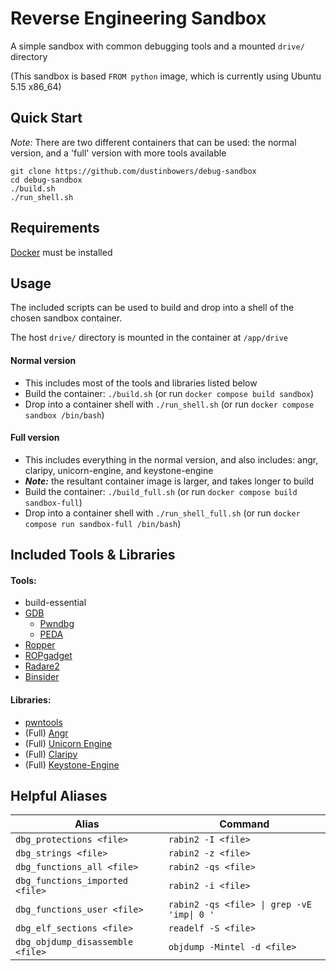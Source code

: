 # Reverse Engineering Sandbox

A simple sandbox with common debugging tools and a mounted `drive/` directory  

(This sandbox is based `FROM python` image, which is currently using Ubuntu 5.15 x86_64)

## Quick Start

*Note:* There are two different containers that can be used: the normal version, and a 'full' version with more tools available

```
git clone https://github.com/dustinbowers/debug-sandbox
cd debug-sandbox
./build.sh
./run_shell.sh
```
## Requirements

[Docker](https://www.docker.com/) must be installed

## Usage

The included scripts can be used to build and drop into a shell of the chosen sandbox container.  

The host `drive/` directory is mounted in the container at `/app/drive`

#### Normal version  
- This includes most of the tools and libraries listed below
- Build the container: `./build.sh` (or run `docker compose build sandbox`)
- Drop into a container shell with `./run_shell.sh` (or run `docker compose sandbox /bin/bash`)

#### Full version  
- This includes everything in the normal version, and also includes: angr, claripy, unicorn-engine, and keystone-engine
- ***Note:*** the resultant container image is larger, and takes longer to build
- Build the container: `./build_full.sh` (or run `docker compose build sandbox-full`)
- Drop into a container shell with `./run_shell_full.sh` (or run `docker compose run sandbox-full /bin/bash`)

## Included Tools & Libraries

#### Tools:
- build-essential
- [GDB](https://sourceware.org/gdb/)
  - [Pwndbg](https://github.com/pwndbg/pwndbg)
  - [PEDA](https://github.com/longld/peda)
- [Ropper](https://github.com/sashs/Ropper)
- [ROPgadget](https://github.com/JonathanSalwan/ROPgadget)
- [Radare2](https://github.com/radareorg/radare2)
- [Binsider](https://github.com/orhun/binsider)

#### Libraries:
- [pwntools](https://docs.pwntools.com/en/stable/)
- (Full) [Angr](https://angr.io/)
- (Full) [Unicorn Engine](https://github.com/unicorn-engine/unicorn)
- (Full) [Claripy](https://github.com/angr/claripy)
- (Full) [Keystone-Engine](https://www.keystone-engine.org/)

## Helpful Aliases

| Alias                        | Command                                                    |
|------------------------------|------------------------------------------------------------|
| `dbg_protections <file>`      | `rabin2 -I <file>`                                         |
| `dbg_strings <file>`          | `rabin2 -z <file>`                                         |
| `dbg_functions_all <file>`    | `rabin2 -qs <file>`                                        |
| `dbg_functions_imported <file>` | `rabin2 -i <file>`                                     |
| `dbg_functions_user <file>`   | `rabin2 -qs <file> \| grep -vE 'imp\| 0 '`                |
| `dbg_elf_sections <file>`     | `readelf -S <file>`                                        |
| `dbg_objdump_disassemble <file>` | `objdump -Mintel -d <file>`                         |


